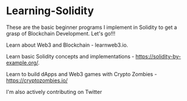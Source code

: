 # Learning-Solidity
These are the basic beginner programs I implement in Solidity to get a grasp of Blockchain Development. Let's go!!!

Learn about Web3 and Blockchain - learnweb3.io.

Learn basic Solidity concepts and implementations - https://solidity-by-example.org/.

Learn to build dApps and Web3 games with Crypto Zombies - https://cryptozombies.io/

I'm also actively contributing on Twitter
